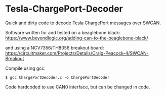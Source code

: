 # Tesla-ChargePort-Decoder

Quick and dirty code to decode Tesla ChargePort messages over SWCAN. 

Software written for and tested on a beaglebone black: 
https://www.beyondlogic.org/adding-can-to-the-beaglebone-black/

and using a NCV7356/TH8056 breakout board: 
https://circuitmaker.com/Projects/Details/Craig-Peacock-4/SWCAN-Breakout

Compile using gcc:
````
$ gcc ChargePortDecoder.c -o ChargePortDecoder
````
Code hardcoded to use CAN0 interface, but can be changed in code.
